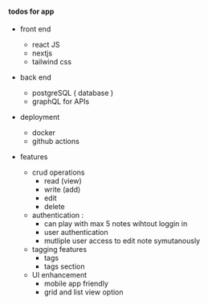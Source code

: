 #### todos for app

* front end
    - react JS
    - nextjs
    - tailwind css

* back end
    - postgreSQL ( database )
    - graphQL for APIs

* deployment
    - docker
    - github actions


* features
    * crud operations
        - read (view)
        - write (add)
        - edit
        - delete
    * authentication :
        - can play with max 5 notes wihtout loggin in
        - user authentication
        - mutliple user access to edit note symutanously
    * tagging features
        - tags
        - tags section 
    * UI enhancement
        - mobile app friendly
        - grid and list view option
